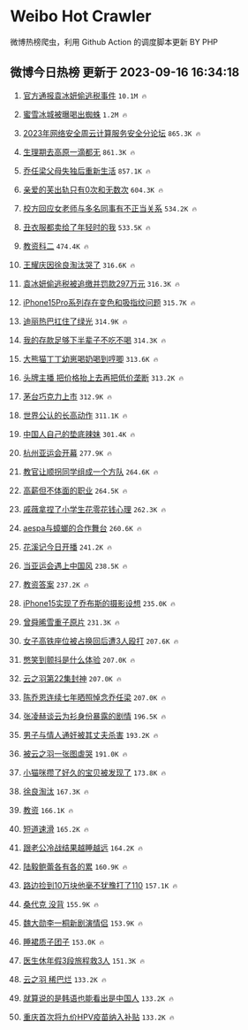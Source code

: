 # Weibo Hot Crawler 



微博热榜爬虫，利用 Github Action 的调度脚本更新 BY PHP 


## 微博今日热榜 更新于 2023-09-16 16:34:18 
1. [官方通报袁冰妍偷逃税事件](https://s.weibo.com/weibo?q=%23%E5%AE%98%E6%96%B9%E9%80%9A%E6%8A%A5%E8%A2%81%E5%86%B0%E5%A6%8D%E5%81%B7%E9%80%83%E7%A8%8E%E4%BA%8B%E4%BB%B6%23&t=31&band_rank=1&Refer=top) `10.1M 🔥` 

1. [蜜雪冰城被曝喝出蜘蛛](https://s.weibo.com/weibo?q=%23%E8%9C%9C%E9%9B%AA%E5%86%B0%E5%9F%8E%E8%A2%AB%E6%9B%9D%E5%96%9D%E5%87%BA%E8%9C%98%E8%9B%9B%23&t=31&band_rank=2&Refer=top) `1.2M 🔥` 

1. [2023年网络安全周云计算服务安全分论坛](https://s.weibo.com/weibo?q=%232023%E5%B9%B4%E7%BD%91%E7%BB%9C%E5%AE%89%E5%85%A8%E5%91%A8%E4%BA%91%E8%AE%A1%E7%AE%97%E6%9C%8D%E5%8A%A1%E5%AE%89%E5%85%A8%E5%88%86%E8%AE%BA%E5%9D%9B%23&t=31&band_rank=3&Refer=top) `865.3K 🔥` 

1. [生理期去高原一滴都无](https://s.weibo.com/weibo?q=%23%E7%94%9F%E7%90%86%E6%9C%9F%E5%8E%BB%E9%AB%98%E5%8E%9F%E4%B8%80%E6%BB%B4%E9%83%BD%E6%97%A0%23&t=31&band_rank=4&Refer=top) `861.3K 🔥` 

1. [乔任梁父母失独后重新生活](https://s.weibo.com/weibo?q=%23%E4%B9%94%E4%BB%BB%E6%A2%81%E7%88%B6%E6%AF%8D%E5%A4%B1%E7%8B%AC%E5%90%8E%E9%87%8D%E6%96%B0%E7%94%9F%E6%B4%BB%23&t=31&band_rank=5&Refer=top) `857.1K 🔥` 

1. [亲爱的芙出轨只有0次和无数次](https://s.weibo.com/weibo?q=%23%E4%BA%B2%E7%88%B1%E7%9A%84%E8%8A%99%E5%87%BA%E8%BD%A8%E5%8F%AA%E6%9C%890%E6%AC%A1%E5%92%8C%E6%97%A0%E6%95%B0%E6%AC%A1%23&t=31&band_rank=6&Refer=top) `604.3K 🔥` 

1. [校方回应女老师与多名同事有不正当关系](https://s.weibo.com/weibo?q=%23%E6%A0%A1%E6%96%B9%E5%9B%9E%E5%BA%94%E5%A5%B3%E8%80%81%E5%B8%88%E4%B8%8E%E5%A4%9A%E5%90%8D%E5%90%8C%E4%BA%8B%E6%9C%89%E4%B8%8D%E6%AD%A3%E5%BD%93%E5%85%B3%E7%B3%BB%23&t=31&band_rank=7&Refer=top) `534.2K 🔥` 

1. [丑衣服都卖给了年轻时的我](https://s.weibo.com/weibo?q=%E4%B8%91%E8%A1%A3%E6%9C%8D%E9%83%BD%E5%8D%96%E7%BB%99%E4%BA%86%E5%B9%B4%E8%BD%BB%E6%97%B6%E7%9A%84%E6%88%91&t=31&band_rank=8&Refer=top) `533.5K 🔥` 

1. [教资科二](https://s.weibo.com/weibo?q=%E6%95%99%E8%B5%84%E7%A7%91%E4%BA%8C&t=31&band_rank=9&Refer=top) `474.4K 🔥` 

1. [王耀庆因徐良淘汰哭了](https://s.weibo.com/weibo?q=%23%E7%8E%8B%E8%80%80%E5%BA%86%E5%9B%A0%E5%BE%90%E8%89%AF%E6%B7%98%E6%B1%B0%E5%93%AD%E4%BA%86%23&t=31&band_rank=10&Refer=top) `316.6K 🔥` 

1. [袁冰妍偷逃税被追缴并罚款297万元](https://s.weibo.com/weibo?q=%23%E8%A2%81%E5%86%B0%E5%A6%8D%E5%81%B7%E9%80%83%E7%A8%8E%E8%A2%AB%E8%BF%BD%E7%BC%B4%E5%B9%B6%E7%BD%9A%E6%AC%BE297%E4%B8%87%E5%85%83%23&t=31&band_rank=11&Refer=top) `316.3K 🔥` 

1. [iPhone15Pro系列存在变色和吸指纹问题](https://s.weibo.com/weibo?q=%23iPhone15Pro%E7%B3%BB%E5%88%97%E5%AD%98%E5%9C%A8%E5%8F%98%E8%89%B2%E5%92%8C%E5%90%B8%E6%8C%87%E7%BA%B9%E9%97%AE%E9%A2%98%23&t=31&band_rank=12&Refer=top) `315.7K 🔥` 

1. [迪丽热巴扛住了绿光](https://s.weibo.com/weibo?q=%23%E8%BF%AA%E4%B8%BD%E7%83%AD%E5%B7%B4%E6%89%9B%E4%BD%8F%E4%BA%86%E7%BB%BF%E5%85%89%23&t=31&band_rank=13&Refer=top) `314.9K 🔥` 

1. [我的存款足够下半辈子不吃不喝](https://s.weibo.com/weibo?q=%E6%88%91%E7%9A%84%E5%AD%98%E6%AC%BE%E8%B6%B3%E5%A4%9F%E4%B8%8B%E5%8D%8A%E8%BE%88%E5%AD%90%E4%B8%8D%E5%90%83%E4%B8%8D%E5%96%9D&t=31&band_rank=14&Refer=top) `314.3K 🔥` 

1. [大熊猫丁丁幼崽喝奶喝到哼唧](https://s.weibo.com/weibo?q=%23%E5%A4%A7%E7%86%8A%E7%8C%AB%E4%B8%81%E4%B8%81%E5%B9%BC%E5%B4%BD%E5%96%9D%E5%A5%B6%E5%96%9D%E5%88%B0%E5%93%BC%E5%94%A7%23&t=31&band_rank=15&Refer=top) `313.6K 🔥` 

1. [头牌主播 把价格抬上去再把低价垄断](https://s.weibo.com/weibo?q=%E5%A4%B4%E7%89%8C%E4%B8%BB%E6%92%AD%20%E6%8A%8A%E4%BB%B7%E6%A0%BC%E6%8A%AC%E4%B8%8A%E5%8E%BB%E5%86%8D%E6%8A%8A%E4%BD%8E%E4%BB%B7%E5%9E%84%E6%96%AD&t=31&band_rank=16&Refer=top) `313.2K 🔥` 

1. [茅台巧克力上市](https://s.weibo.com/weibo?q=%23%E8%8C%85%E5%8F%B0%E5%B7%A7%E5%85%8B%E5%8A%9B%E4%B8%8A%E5%B8%82%23&t=31&band_rank=17&Refer=top) `312.9K 🔥` 

1. [世界公认的长高动作](https://s.weibo.com/weibo?q=%E4%B8%96%E7%95%8C%E5%85%AC%E8%AE%A4%E7%9A%84%E9%95%BF%E9%AB%98%E5%8A%A8%E4%BD%9C&t=31&band_rank=18&Refer=top) `311.1K 🔥` 

1. [中国人自己的垫底辣妹](https://s.weibo.com/weibo?q=%E4%B8%AD%E5%9B%BD%E4%BA%BA%E8%87%AA%E5%B7%B1%E7%9A%84%E5%9E%AB%E5%BA%95%E8%BE%A3%E5%A6%B9&t=31&band_rank=19&Refer=top) `301.4K 🔥` 

1. [杭州亚运会开幕](https://s.weibo.com/weibo?q=%23%E6%9D%AD%E5%B7%9E%E4%BA%9A%E8%BF%90%E4%BC%9A%E5%BC%80%E5%B9%95%23&t=31&band_rank=20&Refer=top) `277.9K 🔥` 

1. [教官让顺拐同学组成一个方队](https://s.weibo.com/weibo?q=%23%E6%95%99%E5%AE%98%E8%AE%A9%E9%A1%BA%E6%8B%90%E5%90%8C%E5%AD%A6%E7%BB%84%E6%88%90%E4%B8%80%E4%B8%AA%E6%96%B9%E9%98%9F%23&t=31&band_rank=21&Refer=top) `264.6K 🔥` 

1. [高薪但不体面的职业](https://s.weibo.com/weibo?q=%23%E9%AB%98%E8%96%AA%E4%BD%86%E4%B8%8D%E4%BD%93%E9%9D%A2%E7%9A%84%E8%81%8C%E4%B8%9A%23&t=31&band_rank=22&Refer=top) `264.5K 🔥` 

1. [戚薇拿捏了小学生花零花钱心理](https://s.weibo.com/weibo?q=%23%E6%88%9A%E8%96%87%E6%8B%BF%E6%8D%8F%E4%BA%86%E5%B0%8F%E5%AD%A6%E7%94%9F%E8%8A%B1%E9%9B%B6%E8%8A%B1%E9%92%B1%E5%BF%83%E7%90%86%23&t=31&band_rank=23&Refer=top) `262.3K 🔥` 

1. [aespa与蟑螂的合作舞台](https://s.weibo.com/weibo?q=%23aespa%E4%B8%8E%E8%9F%91%E8%9E%82%E7%9A%84%E5%90%88%E4%BD%9C%E8%88%9E%E5%8F%B0%23&t=31&band_rank=24&Refer=top) `260.6K 🔥` 

1. [花溪记今日开播](https://s.weibo.com/weibo?q=%23%E8%8A%B1%E6%BA%AA%E8%AE%B0%E4%BB%8A%E6%97%A5%E5%BC%80%E6%92%AD%23&t=31&band_rank=25&Refer=top) `241.2K 🔥` 

1. [当亚运会遇上中国风](https://s.weibo.com/weibo?q=%23%E5%BD%93%E4%BA%9A%E8%BF%90%E4%BC%9A%E9%81%87%E4%B8%8A%E4%B8%AD%E5%9B%BD%E9%A3%8E%23&t=31&band_rank=26&Refer=top) `238.5K 🔥` 

1. [教资答案](https://s.weibo.com/weibo?q=%E6%95%99%E8%B5%84%E7%AD%94%E6%A1%88&t=31&band_rank=27&Refer=top) `237.2K 🔥` 

1. [iPhone15实现了乔布斯的摄影设想](https://s.weibo.com/weibo?q=%23iPhone15%E5%AE%9E%E7%8E%B0%E4%BA%86%E4%B9%94%E5%B8%83%E6%96%AF%E7%9A%84%E6%91%84%E5%BD%B1%E8%AE%BE%E6%83%B3%23&t=31&band_rank=28&Refer=top) `235.0K 🔥` 

1. [曾舜晞雪重子原片](https://s.weibo.com/weibo?q=%23%E6%9B%BE%E8%88%9C%E6%99%9E%E9%9B%AA%E9%87%8D%E5%AD%90%E5%8E%9F%E7%89%87%23&t=31&band_rank=29&Refer=top) `231.3K 🔥` 

1. [女子高铁座位被占换回后遭3人殴打](https://s.weibo.com/weibo?q=%23%E5%A5%B3%E5%AD%90%E9%AB%98%E9%93%81%E5%BA%A7%E4%BD%8D%E8%A2%AB%E5%8D%A0%E6%8D%A2%E5%9B%9E%E5%90%8E%E9%81%AD3%E4%BA%BA%E6%AE%B4%E6%89%93%23&t=31&band_rank=30&Refer=top) `207.6K 🔥` 

1. [憋笑到颤抖是什么体验](https://s.weibo.com/weibo?q=%23%E6%86%8B%E7%AC%91%E5%88%B0%E9%A2%A4%E6%8A%96%E6%98%AF%E4%BB%80%E4%B9%88%E4%BD%93%E9%AA%8C%23&t=31&band_rank=31&Refer=top) `207.0K 🔥` 

1. [云之羽第22集封神](https://s.weibo.com/weibo?q=%23%E4%BA%91%E4%B9%8B%E7%BE%BD%E7%AC%AC22%E9%9B%86%E5%B0%81%E7%A5%9E%23&t=31&band_rank=32&Refer=top) `207.0K 🔥` 

1. [陈乔恩连续七年晒照悼念乔任梁](https://s.weibo.com/weibo?q=%23%E9%99%88%E4%B9%94%E6%81%A9%E8%BF%9E%E7%BB%AD%E4%B8%83%E5%B9%B4%E6%99%92%E7%85%A7%E6%82%BC%E5%BF%B5%E4%B9%94%E4%BB%BB%E6%A2%81%23&t=31&band_rank=33&Refer=top) `207.0K 🔥` 

1. [张凌赫谈云为衫身份暴露的剧情](https://s.weibo.com/weibo?q=%E5%BC%A0%E5%87%8C%E8%B5%AB%E8%B0%88%E4%BA%91%E4%B8%BA%E8%A1%AB%E8%BA%AB%E4%BB%BD%E6%9A%B4%E9%9C%B2%E7%9A%84%E5%89%A7%E6%83%85&t=31&band_rank=34&Refer=top) `196.5K 🔥` 

1. [男子与情人通奸被其丈夫杀害](https://s.weibo.com/weibo?q=%23%E7%94%B7%E5%AD%90%E4%B8%8E%E6%83%85%E4%BA%BA%E9%80%9A%E5%A5%B8%E8%A2%AB%E5%85%B6%E4%B8%88%E5%A4%AB%E6%9D%80%E5%AE%B3%23&t=31&band_rank=35&Refer=top) `193.2K 🔥` 

1. [被云之羽一张图虐哭](https://s.weibo.com/weibo?q=%23%E8%A2%AB%E4%BA%91%E4%B9%8B%E7%BE%BD%E4%B8%80%E5%BC%A0%E5%9B%BE%E8%99%90%E5%93%AD%23&t=31&band_rank=36&Refer=top) `191.0K 🔥` 

1. [小猫咪攒了好久的宝贝被发现了](https://s.weibo.com/weibo?q=%E5%B0%8F%E7%8C%AB%E5%92%AA%E6%94%92%E4%BA%86%E5%A5%BD%E4%B9%85%E7%9A%84%E5%AE%9D%E8%B4%9D%E8%A2%AB%E5%8F%91%E7%8E%B0%E4%BA%86&t=31&band_rank=37&Refer=top) `173.8K 🔥` 

1. [徐良淘汰](https://s.weibo.com/weibo?q=%E5%BE%90%E8%89%AF%E6%B7%98%E6%B1%B0&t=31&band_rank=38&Refer=top) `167.3K 🔥` 

1. [教资](https://s.weibo.com/weibo?q=%E6%95%99%E8%B5%84&t=31&band_rank=39&Refer=top) `166.1K 🔥` 

1. [短道速滑](https://s.weibo.com/weibo?q=%E7%9F%AD%E9%81%93%E9%80%9F%E6%BB%91&t=31&band_rank=40&Refer=top) `165.2K 🔥` 

1. [跟老公冷战结果越睡越远](https://s.weibo.com/weibo?q=%23%E8%B7%9F%E8%80%81%E5%85%AC%E5%86%B7%E6%88%98%E7%BB%93%E6%9E%9C%E8%B6%8A%E7%9D%A1%E8%B6%8A%E8%BF%9C%23&t=31&band_rank=41&Refer=top) `164.2K 🔥` 

1. [陆毅鲍蕾各有各的累](https://s.weibo.com/weibo?q=%23%E9%99%86%E6%AF%85%E9%B2%8D%E8%95%BE%E5%90%84%E6%9C%89%E5%90%84%E7%9A%84%E7%B4%AF%23&t=31&band_rank=42&Refer=top) `160.9K 🔥` 

1. [路边捡到10万块他毫不犹豫打了110](https://s.weibo.com/weibo?q=%23%E8%B7%AF%E8%BE%B9%E6%8D%A1%E5%88%B010%E4%B8%87%E5%9D%97%E4%BB%96%E6%AF%AB%E4%B8%8D%E7%8A%B9%E8%B1%AB%E6%89%93%E4%BA%86110%23&t=31&band_rank=43&Refer=top) `157.1K 🔥` 

1. [桑代克 没背](https://s.weibo.com/weibo?q=%E6%A1%91%E4%BB%A3%E5%85%8B%20%E6%B2%A1%E8%83%8C&t=31&band_rank=44&Refer=top) `155.9K 🔥` 

1. [魏大勋李一桐新剧演情侣](https://s.weibo.com/weibo?q=%23%E9%AD%8F%E5%A4%A7%E5%8B%8B%E6%9D%8E%E4%B8%80%E6%A1%90%E6%96%B0%E5%89%A7%E6%BC%94%E6%83%85%E4%BE%A3%23&t=31&band_rank=45&Refer=top) `153.9K 🔥` 

1. [睡裙质子团子](https://s.weibo.com/weibo?q=%E7%9D%A1%E8%A3%99%E8%B4%A8%E5%AD%90%E5%9B%A2%E5%AD%90&t=31&band_rank=46&Refer=top) `153.0K 🔥` 

1. [医生休年假3段旅程救3人](https://s.weibo.com/weibo?q=%23%E5%8C%BB%E7%94%9F%E4%BC%91%E5%B9%B4%E5%81%873%E6%AE%B5%E6%97%85%E7%A8%8B%E6%95%913%E4%BA%BA%23&t=31&band_rank=47&Refer=top) `151.3K 🔥` 

1. [云之羽 稀巴烂](https://s.weibo.com/weibo?q=%E4%BA%91%E4%B9%8B%E7%BE%BD%20%E7%A8%80%E5%B7%B4%E7%83%82&t=31&band_rank=48&Refer=top) `133.2K 🔥` 

1. [就算说的是韩语也能看出是中国人](https://s.weibo.com/weibo?q=%23%E5%B0%B1%E7%AE%97%E8%AF%B4%E7%9A%84%E6%98%AF%E9%9F%A9%E8%AF%AD%E4%B9%9F%E8%83%BD%E7%9C%8B%E5%87%BA%E6%98%AF%E4%B8%AD%E5%9B%BD%E4%BA%BA%23&t=31&band_rank=49&Refer=top) `133.2K 🔥` 

1. [重庆首次将九价HPV疫苗纳入补贴](https://s.weibo.com/weibo?q=%23%E9%87%8D%E5%BA%86%E9%A6%96%E6%AC%A1%E5%B0%86%E4%B9%9D%E4%BB%B7HPV%E7%96%AB%E8%8B%97%E7%BA%B3%E5%85%A5%E8%A1%A5%E8%B4%B4%23&t=31&band_rank=50&Refer=top) `133.2K 🔥` 

